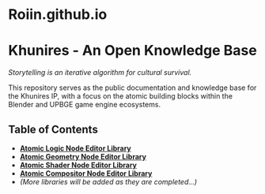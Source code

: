 # Roiin.github.io

# Khunires - An Open Knowledge Base

*Storytelling is an iterative algorithm for cultural survival.*

This repository serves as the public documentation and knowledge base for the Khunires IP, with a focus on the atomic building blocks within the Blender and UPBGE game engine ecosystems.

## Table of Contents
- [**Atomic Logic Node Editor Library**](https://github.com/Roiin/Roiin.github.io/tree/main/Atomic-Logic-Node-Editor)
- [**Atomic Geometry Node Editor Library**](https://github.com/Roiin/Roiin.github.io/tree/main/Atomic-Geometry-Node-Editor)
- [**Atomic Shader Node Editor Library**](https://github.com/Roiin/Roiin.github.io/tree/main/Atomic-Shader-Node-Editor)
- [**Atomic Compositor Node Editor Library**](https://github.com/Roiin/Roiin.github.io/tree/main/Atomic-Compositor-Node-Editor)
- *(More libraries will be added as they are completed...)*
